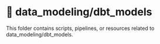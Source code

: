 # 📁 data_modeling/dbt_models

This folder contains scripts, pipelines, or resources related to data_modeling/dbt_models.
